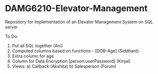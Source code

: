 # DAMG6210-Elevator-Management
Repository for implementation of an Elevator Management System on SQL server

To Do:

1. Put all SQL together (Ani)
2. Computed columns based on functions - [DOB-Age] (Siddhant)
3. Extra column for age
4. Column for Data Encryption [person.userPassword] (Kinjal)
5. Views: a) Callback (Akshita) b) Salesperson (Forum)

